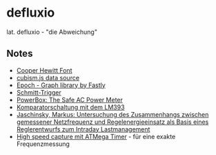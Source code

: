 defluxio
========

lat. defluxio - "die Abweichung"

Notes
-----

* [Cooper Hewitt Font](http://www.cooperhewitt.org/colophon/cooper-hewitt-the-typeface-by-chester-jenkins/)
* [cubism.js data source](https://stackoverflow.com/questions/18069409/are-there-any-tutorials-or-examples-for-cubism-js-websocket)
* [Epoch - Graph library by Fastly](http://fastly.github.io/epoch/)
* [Schmitt-Trigger](http://www.mikrocontroller.net/articles/Schmitt-Trigger)
* [PowerBox: The Safe AC Power Meter](https://instruct1.cit.cornell.edu/Courses/ee476/FinalProjects/s2008/cj72_xg37/cj72_xg37/)
* [Komparatorschaltung mit dem LM393](http://www.ne555.at/schaltungstechnik/390-komparator-mit-lm393-und-einfacher-spannungsversorgung.html)
* [Jaschinsky, Markus: Untersuchung des Zusammenhangs zwischen gemessener Netzfrequenz und Regelenergieeinsatz als Basis eines Reglerentwurfs zum Intraday Lastmanagement](http://edoc.sub.uni-hamburg.de/haw/frontdoor.php?source_opus=2067&la=de)
* [High speed capture mit ATMega Timer](http://www.mikrocontroller.net/articles/High-Speed_capture_mit_ATmega_Timer) - für eine exakte Frequenzmessung



